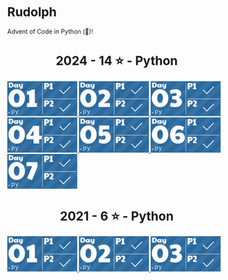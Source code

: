 # Rudolph

Advent of Code in Python (🐍)!

<!-- AOC TILES BEGIN -->
<h1 align="center">
  2024 - 14 ⭐ - Python
</h1>
<a href="src/solutions/2024/day01.py">
  <img src=".aoc_tiles/tiles/2024/01.png" width="161px">
</a>
<a href="src/solutions/2024/day02.py">
  <img src=".aoc_tiles/tiles/2024/02.png" width="161px">
</a>
<a href="src/solutions/2024/day03.py">
  <img src=".aoc_tiles/tiles/2024/03.png" width="161px">
</a>
<a href="src/solutions/2024/day04.py">
  <img src=".aoc_tiles/tiles/2024/04.png" width="161px">
</a>
<a href="src/solutions/2024/day05.py">
  <img src=".aoc_tiles/tiles/2024/05.png" width="161px">
</a>
<a href="src/solutions/2024/day06.py">
  <img src=".aoc_tiles/tiles/2024/06.png" width="161px">
</a>
<a href="src/solutions/2024/day07.py">
  <img src=".aoc_tiles/tiles/2024/07.png" width="161px">
</a>
<h1 align="center">
  2021 - 6 ⭐ - Python
</h1>
<a href="src/solutions/2021/day01.py">
  <img src=".aoc_tiles/tiles/2021/01.png" width="161px">
</a>
<a href="src/solutions/2021/day02.py">
  <img src=".aoc_tiles/tiles/2021/02.png" width="161px">
</a>
<a href="src/solutions/2021/day03.py">
  <img src=".aoc_tiles/tiles/2021/03.png" width="161px">
</a>
<!-- AOC TILES END -->